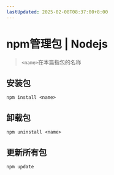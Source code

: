 ```yaml
---
lastUpdated: 2025-02-08T08:37:00+8:00
---
```


# npm管理包 | Nodejs

> ```<name>```在本篇指包的名称

## 安装包

```npm install <name>```

## 卸载包

```npm uninstall <name>```

## 更新所有包

```npm update```